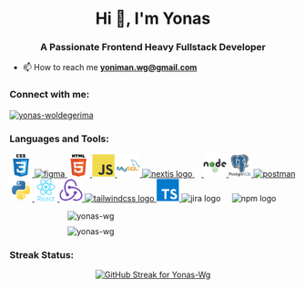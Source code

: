 <h1 align="center">Hi 👋, I'm Yonas</h1>
<h3 align="center">A Passionate Frontend Heavy Fullstack Developer</h3>


- 📫 How to reach me **yoniman.wg@gmail.com**

<h3 align="left">Connect with me:</h3>
<p align="left">
<a href="https://linkedin.com/in/yonas-woldegerima" target="blank"><img align="center" src="https://raw.githubusercontent.com/rahuldkjain/github-profile-readme-generator/master/src/images/icons/Social/linked-in-alt.svg" alt="yonas-woldegerima" height="30" width="40" /></a>
</p>

<h3 align="left">Languages and Tools:</h3>
<p align="left">  <a href="https://www.w3schools.com/css/" target="_blank" rel="noreferrer"> <img src="https://raw.githubusercontent.com/devicons/devicon/master/icons/css3/css3-original-wordmark.svg" alt="css3" width="40" height="40"/> </a> <a href="https://www.figma.com/" target="_blank" rel="noreferrer"> <img src="https://www.vectorlogo.zone/logos/figma/figma-icon.svg" alt="figma" width="40" height="40"/> </a> <a href="https://www.w3.org/html/" target="_blank" rel="noreferrer"> <img src="https://raw.githubusercontent.com/devicons/devicon/master/icons/html5/html5-original-wordmark.svg" alt="html5" width="40" height="40"/> </a> <a href="https://developer.mozilla.org/en-US/docs/Web/JavaScript" target="_blank" rel="noreferrer"> <img src="https://raw.githubusercontent.com/devicons/devicon/master/icons/javascript/javascript-original.svg" alt="javascript" width="40" height="40"/> </a> <a href="https://www.mysql.com/" target="_blank" rel="noreferrer"> <img src="https://raw.githubusercontent.com/devicons/devicon/master/icons/mysql/mysql-original-wordmark.svg" alt="mysql" width="40" height="40"/> </a> <a href="https://nextjs.org/" target="_blank" rel="noreferrer">  <img src="https://cdn.jsdelivr.net/gh/devicons/devicon/icons/nextjs/nextjs-original.svg" height="40" alt="nextjs logo" />
    <img width="12" /> </a> <a href="https://nodejs.org" target="_blank" rel="noreferrer"> <img src="https://raw.githubusercontent.com/devicons/devicon/master/icons/nodejs/nodejs-original-wordmark.svg" alt="nodejs" width="40" height="40"/> </a> <a href="https://www.postgresql.org" target="_blank" rel="noreferrer"> <img src="https://raw.githubusercontent.com/devicons/devicon/master/icons/postgresql/postgresql-original-wordmark.svg" alt="postgresql" width="40" height="40"/> </a> <a href="https://postman.com" target="_blank" rel="noreferrer"> <img src="https://www.vectorlogo.zone/logos/getpostman/getpostman-icon.svg" alt="postman" width="40" height="40"/> </a> <a href="https://www.python.org" target="_blank" rel="noreferrer"> <img src="https://raw.githubusercontent.com/devicons/devicon/master/icons/python/python-original.svg" alt="python" width="40" height="40"/> </a> <a href="https://reactjs.org/" target="_blank" rel="noreferrer"> <img src="https://raw.githubusercontent.com/devicons/devicon/master/icons/react/react-original-wordmark.svg" alt="react" width="40" height="40"/> </a> <a href="https://redux.js.org" target="_blank" rel="noreferrer"> <img src="https://raw.githubusercontent.com/devicons/devicon/master/icons/redux/redux-original.svg" alt="redux" width="40" height="40"/> </a> <a href="https://tailwindcss.com/" target="_blank" rel="noreferrer">  <img src="https://cdn.jsdelivr.net/gh/devicons/devicon/icons/tailwindcss/tailwindcss-original-wordmark.svg" height="40" alt="tailwindcss logo" /> </a> <a href="https://www.typescriptlang.org/" target="_blank" rel="noreferrer"> <img src="https://raw.githubusercontent.com/devicons/devicon/master/icons/typescript/typescript-original.svg" alt="typescript" width="40" height="40"/> </a>  <img src="https://cdn.jsdelivr.net/gh/devicons/devicon/icons/jira/jira-original.svg" height="40" alt="jira logo" />
    <img width="12" />  <img src="https://cdn.jsdelivr.net/gh/devicons/devicon/icons/npm/npm-original-wordmark.svg" height="40" alt="npm logo" />
    <img width="12" /></p>


<div style="display: flex; justify-content: center; align-items: center; gap: 10px; flex-wrap: wrap;">
  <img 
    src="https://github-readme-stats.vercel.app/api/top-langs/?username=Yonas-Wg&theme=github_dark&show_icons=true&hide_border=false&layout=compact" 
    alt="yonas-wg" 
    style="width: 300px; height: auto;" 
  />
  <img 
    src="https://github-readme-stats.vercel.app/api?username=Yonas-Wg&theme=github_dark&show_icons=true&hide_border=false&count_private=true" 
    alt="yonas-wg" 
    style="width: 300px; height: auto;" 
  />
</div>


<h3 align="left">Streak Status:</h3>
<div style="display: flex; justify-content: center; align-items: center;">
  <a href="https://git.io/streak-stats">
    <img src="https://github-readme-streak-stats.herokuapp.com?user=Yonas-Wg&theme=python-dark" alt="GitHub Streak for Yonas-Wg" />
  </a>
</div>


